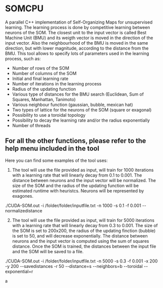 # SOMCPU
A parallel C++ implementation of Self-Organizing Maps for unsupervised learning.
The learning process is done by competitive learning between neurons of the SOM.
The closest unit to the input vector is called Best Machine Unit (BMU) and its weigth vector is moved in the direction of the input vector.
Also the neighbourhood of the BMU is moved in the same direction, but with lower magnitude, according to the distance from the BMU.
This tool allows to specify lots of parameters used in the learning process, such as:
- Number of rows of the SOM
- Number of columns of the SOM
- Initial and final learning rate
- Number of iterations in the learning process
- Radius of the updating function
- Various type of distances for the BMU search (Euclidean, Sum of Squares, Manhattan, Tanimoto)
- Various neighbour function (gaussian, bubble, mexican hat)
- Two types of lattice for the neurons of the SOM (square or exagonal)
- Possibility to use a toroidal topology
- Possibility to decay the learning rate and/or the radius exponentially
- Number of threads

For all the other functions, please refer to the help menu included in the tool
--------------------------------------------------------

Here you can find some examples of the tool uses:
1) The tool will use the file provided as input, will train for 1000 iterations with a learning rate that 
will linearly decay from 0.1 to 0.001. The distance between neurons and the input vector will be normalized. 
The size of the SOM and the radius of the updating function will be estimated runtime with heuristcs. Neurons will be represented by exagones.

./CUDA-SOM.out -i /folder/folder/inputfile.txt -n 1000 -s 0.1 -f 0.001 --normalizedistance

2) The tool will use the file provided as input, will train for 5000 iterations with a learning rate that 
will linearly decay from 0.3 to 0.001. The size of the SOM is set to 200x200, the radius of the updating finction (bubble)
is set to 50, and will decrease exponentially. The distance between neurons and the input vector is computed 
using the sum of squares distance. Once the SOM is trained, the distances between the input file and the SOM will be
saved to a file.

./CUDA-SOM.out -i /folder/folder/inputfile.txt -n 5000 -s 0.3 -f 0.001 -x 200 -y 200 --savedistances -r 50 --distance=s --neighbors=b --toroidal --exponential=r

a